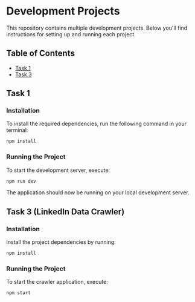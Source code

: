 # Development Projects

This repository contains multiple development projects. Below you'll find instructions for setting up and running each project.

## Table of Contents
- [Task 1](#task-1)
- [Task 3](#task-3)

## Task 1

### Installation

To install the required dependencies, run the following command in your terminal:

```bash
npm install
```

### Running the Project

To start the development server, execute:

```bash
npm run dev
```

The application should now be running on your local development server.

## Task 3 (LinkedIn Data Crawler)

### Installation

Install the project dependencies by running:

```bash
npm install
```

### Running the Project

To start the crawler application, execute:

```bash
npm start
```
